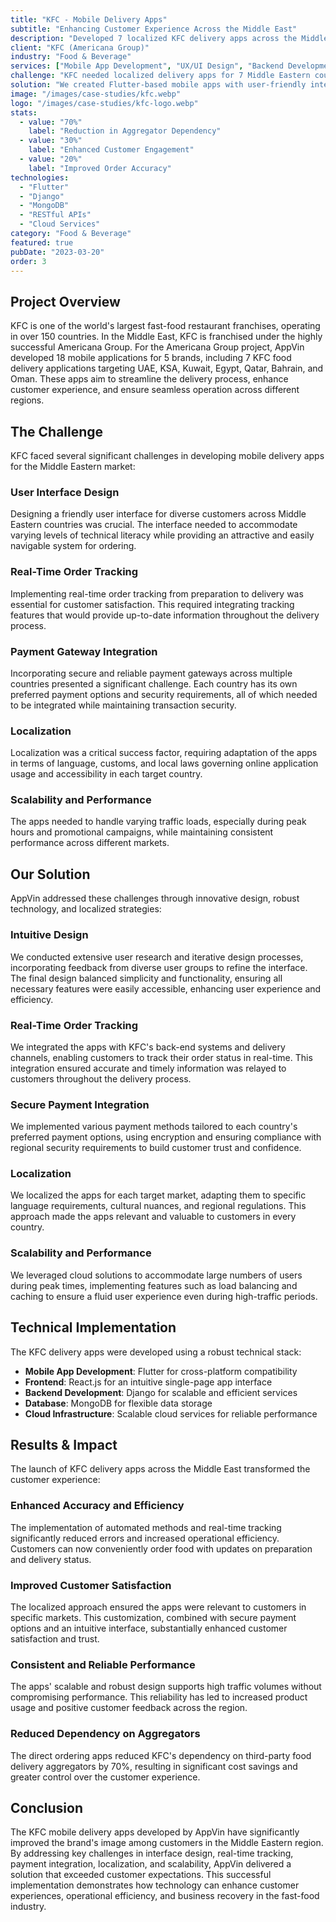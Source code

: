 ```yaml
---
title: "KFC - Mobile Delivery Apps"
subtitle: "Enhancing Customer Experience Across the Middle East"
description: "Developed 7 localized KFC delivery apps across the Middle East, achieving 70% reduction in aggregator app dependency and significantly improving customer engagement."
client: "KFC (Americana Group)"
industry: "Food & Beverage"
services: ["Mobile App Development", "UX/UI Design", "Backend Development", "Backend Integration"]
challenge: "KFC needed localized delivery apps for 7 Middle Eastern countries with intuitive design, real-time tracking, secure payment integration, and high scalability during peak hours."
solution: "We created Flutter-based mobile apps with user-friendly interfaces, real-time order tracking, secure payment gateways, localized features, and cloud-based infrastructure for scalability."
image: "/images/case-studies/kfc.webp"
logo: "/images/case-studies/kfc-logo.webp"
stats:
  - value: "70%"
    label: "Reduction in Aggregator Dependency"
  - value: "30%"
    label: "Enhanced Customer Engagement"
  - value: "20%"
    label: "Improved Order Accuracy"
technologies:
  - "Flutter"
  - "Django"
  - "MongoDB"
  - "RESTful APIs"
  - "Cloud Services"
category: "Food & Beverage"
featured: true
pubDate: "2023-03-20"
order: 3
---
```


## Project Overview

KFC is one of the world's largest fast-food restaurant franchises, operating in over 150 countries. In the Middle East, KFC is franchised under the highly successful Americana Group. For the Americana Group project, AppVin developed 18 mobile applications for 5 brands, including 7 KFC food delivery applications targeting UAE, KSA, Kuwait, Egypt, Qatar, Bahrain, and Oman. These apps aim to streamline the delivery process, enhance customer experience, and ensure seamless operation across different regions.

## The Challenge

KFC faced several significant challenges in developing mobile delivery apps for the Middle Eastern market:

### User Interface Design

Designing a friendly user interface for diverse customers across Middle Eastern countries was crucial. The interface needed to accommodate varying levels of technical literacy while providing an attractive and easily navigable system for ordering.

### Real-Time Order Tracking

Implementing real-time order tracking from preparation to delivery was essential for customer satisfaction. This required integrating tracking features that would provide up-to-date information throughout the delivery process.

### Payment Gateway Integration

Incorporating secure and reliable payment gateways across multiple countries presented a significant challenge. Each country has its own preferred payment options and security requirements, all of which needed to be integrated while maintaining transaction security.

### Localization

Localization was a critical success factor, requiring adaptation of the apps in terms of language, customs, and local laws governing online application usage and accessibility in each target country.

### Scalability and Performance

The apps needed to handle varying traffic loads, especially during peak hours and promotional campaigns, while maintaining consistent performance across different markets.

## Our Solution

AppVin addressed these challenges through innovative design, robust technology, and localized strategies:

### Intuitive Design

We conducted extensive user research and iterative design processes, incorporating feedback from diverse user groups to refine the interface. The final design balanced simplicity and functionality, ensuring all necessary features were easily accessible, enhancing user experience and efficiency.

### Real-Time Order Tracking

We integrated the apps with KFC's back-end systems and delivery channels, enabling customers to track their order status in real-time. This integration ensured accurate and timely information was relayed to customers throughout the delivery process.

### Secure Payment Integration

We implemented various payment methods tailored to each country's preferred payment options, using encryption and ensuring compliance with regional security requirements to build customer trust and confidence.

### Localization

We localized the apps for each target market, adapting them to specific language requirements, cultural nuances, and regional regulations. This approach made the apps relevant and valuable to customers in every country.

### Scalability and Performance

We leveraged cloud solutions to accommodate large numbers of users during peak times, implementing features such as load balancing and caching to ensure a fluid user experience even during high-traffic periods.

## Technical Implementation

The KFC delivery apps were developed using a robust technical stack:

- **Mobile App Development**: Flutter for cross-platform compatibility
- **Frontend**: React.js for an intuitive single-page app interface
- **Backend Development**: Django for scalable and efficient services
- **Database**: MongoDB for flexible data storage
- **Cloud Infrastructure**: Scalable cloud services for reliable performance

## Results & Impact

The launch of KFC delivery apps across the Middle East transformed the customer experience:

### Enhanced Accuracy and Efficiency

The implementation of automated methods and real-time tracking significantly reduced errors and increased operational efficiency. Customers can now conveniently order food with updates on preparation and delivery status.

### Improved Customer Satisfaction

The localized approach ensured the apps were relevant to customers in specific markets. This customization, combined with secure payment options and an intuitive interface, substantially enhanced customer satisfaction and trust.

### Consistent and Reliable Performance

The apps' scalable and robust design supports high traffic volumes without compromising performance. This reliability has led to increased product usage and positive customer feedback across the region.

### Reduced Dependency on Aggregators

The direct ordering apps reduced KFC's dependency on third-party food delivery aggregators by 70%, resulting in significant cost savings and greater control over the customer experience.

## Conclusion

The KFC mobile delivery apps developed by AppVin have significantly improved the brand's image among customers in the Middle Eastern region. By addressing key challenges in interface design, real-time tracking, payment integration, localization, and scalability, AppVin delivered a solution that exceeded customer expectations. This successful implementation demonstrates how technology can enhance customer experiences, operational efficiency, and business recovery in the fast-food industry.
